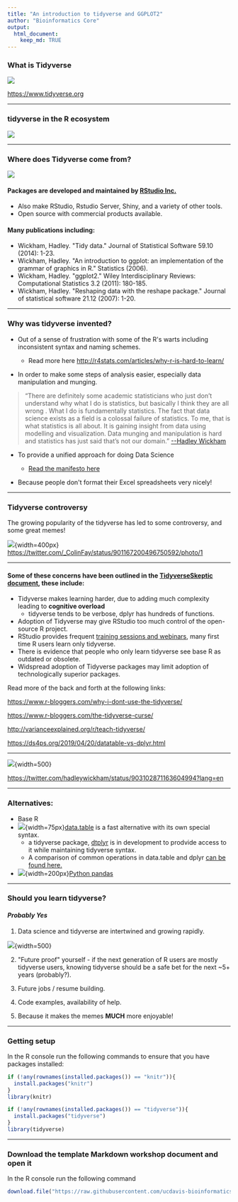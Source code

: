 ```yaml
---
title: "An introduction to tidyverse and GGPLOT2"
author: "Bioinformatics Core"
output: 
  html_document:
    keep_md: TRUE
---
```



### What is Tidyverse

![](./Intro_to_tidyverse_and_ggplot2_images//whatistidyverse.png)

<https://www.tidyverse.org>

***

### tidyverse in the R ecosystem

![](./Intro_to_tidyverse_and_ggplot2_images/tidyverse_place.png)

***

### Where does Tidyverse come from?

![](./Intro_to_tidyverse_and_ggplot2_images//RSTUDIO.png)


#### Packages are developed and maintained by [RStudio Inc.](https://rstudio.com/) 
* Also make RStudio, Rstudio Server, Shiny, and a variety of other tools.
* Open source with commercial products available. 

#### Many publications including:
* Wickham, Hadley. "Tidy data." Journal of Statistical Software 59.10 (2014): 1-23.
* Wickham, Hadley. "An introduction to ggplot: an implementation of the grammar of graphics in R." Statistics (2006).
* Wickham, Hadley. "ggplot2." Wiley Interdisciplinary Reviews: Computational Statistics 3.2 (2011): 180-185. 
* Wickham, Hadley. "Reshaping data with the reshape package." Journal of statistical software 21.12 (2007): 1-20.

***

### Why was tidyverse invented?

* Out of a sense of frustration with some of the R's warts including inconsistent syntax and naming schemes.
  * Read more here <http://r4stats.com/articles/why-r-is-hard-to-learn/> 

* In order to make some steps of analysis easier, especially data manipulation and munging.

>“There are definitely some academic statisticians who just don’t understand why what I do is statistics, but basically I think they are all wrong . What I do is fundamentally statistics. The fact that data science exists as a field is a colossal failure of statistics. To me, that is what statistics is all about. It is gaining insight from data using modelling and visualization. Data munging and manipulation is hard and statistics has just said that’s not our domain.”
> [--Hadley Wickham](https://priceonomics.com/hadley-wickham-the-man-who-revolutionized-r/)

* To provide a unified approach for doing Data Science 
  * [Read the manifesto here](https://tidyverse.tidyverse.org/articles/manifesto.html)

* Because people don't format their Excel spreadsheets very nicely!

***

### Tidyverse controversy

The growing popularity of the tidyverse has led to some controversy, and some great memes!

![](./Intro_to_tidyverse_and_ggplot2_images/civil_war_meme.jpg){width=400px}
<https://twitter.com/_ColinFay/status/901167200496750592/photo/1>


***

#### Some of these concerns have been outlined in the [TidyverseSkeptic document](https://github.com/matloff/TidyverseSkeptic), these include:

* Tidyverse makes learning harder, due to adding much complexity leading to **cognitive overload**
  * tidyverse tends to be verbose, dplyr has hundreds of functions.
* Adoption of Tidyverse may give RStudio too much control of the open-source R project.
* RStudio provides frequent [training sessions and webinars](https://resources.rstudio.com/webinars), many first time R users learn only tidyverse.
* There is evidence that people who only learn tidyverse see base R as outdated or obsolete.
* Widspread adoption of Tidyverse packages may limit adoption of technologically superior packages.

Read more of the back and forth at the following links:

<https://www.r-bloggers.com/why-i-dont-use-the-tidyverse/>

<https://www.r-bloggers.com/the-tidyverse-curse/>

<http://varianceexplained.org/r/teach-tidyverse/>

<https://ds4ps.org/2019/04/20/datatable-vs-dplyr.html>

*** 



![](./Intro_to_tidyverse_and_ggplot2_images/use_both_meme.png){width=500}

https://twitter.com/hadleywickham/status/903102871163604994?lang=en

***

### Alternatives:

* Base R
* ![](./Intro_to_tidyverse_and_ggplot2_images/data.table.png){width=75px}[data.table](https://github.com/Rdatatable/data.table/wiki) is a fast alternative with its own special syntax.
  * a tidyverse package, [dtplyr](https://github.com/tidyverse/dtplyr) is in development to prodvide access to it while maintaining tidyverse syntax.
  * A comparison of common operations in data.table and dplyr [can be found here.](https://atrebas.github.io/post/2019-03-03-datatable-dplyr/)
* ![](./Intro_to_tidyverse_and_ggplot2_images/pandas_logo.png){width=200px}[Python pandas](https://pandas.pydata.org/) 


***
### Should you learn tidyverse?

#### _Probably Yes_

1) Data science and tidyverse are intertwined and growing rapidly.

![](./Intro_to_tidyverse_and_ggplot2_images/popularity.png){width=500}

2) "Future proof" yourself - if the next generation of R users are mostly tidyverse users, knowing tidyverse should be a safe bet for the next ~5+ years (probably?).

3) Future jobs / resume building.

4) Code examples, availability of help.

5) Because it makes the memes **MUCH** more enjoyable!

***

### Getting setup

In the R console run the following commands to ensure that you have packages installed:


```r
if (!any(rownames(installed.packages()) == "knitr")){
  install.packages("knitr")
}
library(knitr)

if (!any(rownames(installed.packages()) == "tidyverse")){
  install.packages("tidyverse")
}
library(tidyverse)
```

***

### Download the template Markdown workshop document and open it

In the R console run the following command

```r
download.file("https://raw.githubusercontent.com/ucdavis-bioinformatics-training/2019-Winter-Bioinformatics_Command_Line_and_R_Prerequisites_Workshop/master/Intro_to_R/Intro2R/Intro_to_tidyverse_and_ggplot2.Rmd", "Intro_to_tidyverse_and_ggplot2.Rmd")
```

